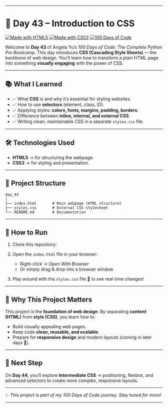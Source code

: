 
---

# 🎨 Day 43 – Introduction to CSS

[![Made with HTML5](https://img.shields.io/badge/HTML5-E34F26?logo=html5\&logoColor=white)](https://developer.mozilla.org/en-US/docs/Web/HTML)
[![Made with CSS3](https://img.shields.io/badge/CSS3-1572B6?logo=css3\&logoColor=white)](https://developer.mozilla.org/en-US/docs/Web/CSS)
[![100 Days of Code](https://img.shields.io/badge/100%20Days%20of%20Code-Python%20Bootcamp-blue)](https://www.udemy.com/course/100-days-of-code/)

Welcome to **Day 43** of Angela Yu’s *100 Days of Code: The Complete Python Pro Bootcamp*.
This day introduces **CSS (Cascading Style Sheets)** — the backbone of web design. You’ll learn how to transform a plain HTML page into something **visually engaging** with the power of CSS.

---

## 📚 What I Learned

* ✅ What **CSS** is and why it’s essential for styling websites.
* ✅ How to use **selectors** (element, class, ID).
* ✅ Applying styles: **colors, fonts, margins, padding, borders**.
* ✅ Difference between **inline, internal, and external CSS**.
* ✅ Writing clean, maintainable CSS in a separate `styles.css` file.

---

## 🛠️ Technologies Used

* **HTML5** → for structuring the webpage.
* **CSS3** → for styling and presentation.

---

## 📂 Project Structure

```
day_43
│
├── index.html       # Main webpage (HTML structure)
├── styles.css       # External CSS stylesheet
└── README.md        # Documentation
```

---

## 🚀 How to Run

1. Clone this repository:


2. Open the `index.html` file in your browser:

   * Right-click → *Open With Browser*
   * Or simply drag & drop into a browser window

3. Play around with the `styles.css` file 🎨 to see real-time changes!

---

## 🎯 Why This Project Matters

This project is the **foundation of web design**. By separating **content (HTML)** from **style (CSS)**, you learn how to:

* Build visually appealing web pages.
* Keep code **clean, reusable, and scalable**.
* Prepare for **responsive design** and modern layouts (coming in later days 🚀).

---

## 📌 Next Step

On **Day 44**, you’ll explore **Intermediate CSS** → positioning, flexbox, and advanced selectors to create more complex, responsive layouts.

---

✨ *This project is part of my 100 Days of Code journey. Stay tuned for more!*

---

